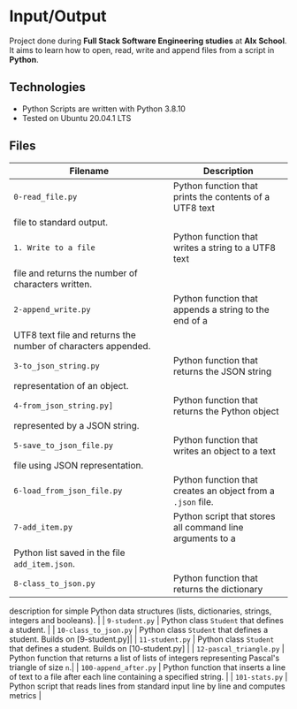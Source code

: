 # Input/Output
Project done during **Full Stack Software Engineering studies** at **Alx School**. It aims to learn how to open, read, write and append files from a script in **Python**.

## Technologies
* Python Scripts are written with Python 3.8.10
* Tested on Ubuntu 20.04.1 LTS

## Files

| Filename | Description |
| -------- | ----------- |
| `0-read_file.py` | Python function that prints the contents of a UTF8 text
  file to standard output. |
| `1. Write to a file` | Python function that writes a string to a UTF8 text
  file and returns the number of characters written. |
| `2-append_write.py` | Python function that appends a string to the end of a
  UTF8 text file and returns the number of characters appended. |
| `3-to_json_string.py` | Python function that returns the JSON string
  representation of an object. |
| `4-from_json_string.py]` | Python function that returns the Python object
  represented by a JSON string.|
| `5-save_to_json_file.py` | Python function that writes an object to a text
  file using JSON representation. |
| `6-load_from_json_file.py` | Python function that creates an object from a `.json` file.|
| `7-add_item.py` | Python script that stores all command line arguments to a
  Python list saved in the file `add_item.json`. |
| `8-class_to_json.py` | Python function that returns the dictionary
  description for simple Python data structures (lists, dictionaries, strings,
  integers and booleans). |
| `9-student.py` | Python class `Student` that defines a student. |
| `10-class_to_json.py` | Python class `Student` that defines a student. Builds on
  [9-student.py]|
| `11-student.py` | Python class `Student` that defines a student. Builds on
  [10-student.py] |
| `12-pascal_triangle.py` | Python function that returns a list of lists of
  integers representing Pascal's triangle of size `n`.|
| `100-append_after.py` | Python function that inserts a line of text to a
  file after each line containing a specified string. |
| `101-stats.py` | Python script that reads lines from standard input line by line and computes metrics |